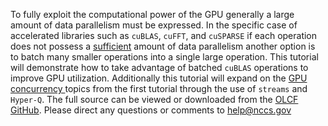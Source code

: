 To fully exploit the computational power of the GPU generally a large amount of data parallelism must be expressed. In the specific case of accelerated libraries such as <code>cuBLAS</code>, <code>cuFFT</code>, and <code>cuSPARSE</code> if each operation does not possess a <a href="https://www.olcf.ornl.gov/support/system-user-guides/accelerated-computing-guide/#3093">sufficient</a> amount of data parallelism another option is to batch many smaller operations into a single large operation. This tutorial will demonstrate how to take advantage of batched <code>cuBLAS</code> operations to improve GPU utilization. Additionally this tutorial will expand on the <a href="https://www.olcf.ornl.gov/tutorials/concurrent-kernels/">GPU concurrency </a> topics from the first tutorial through the use of <code>streams</code> and <code>Hyper-Q</code>. The full source can be viewed or downloaded from the <a href=https://github.com/olcf/Batched_CUBLAS>OLCF GitHub</a>. Please direct any questions or comments to <a href="mailto:help@nccs.gov">help@nccs.gov</a>
